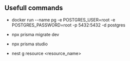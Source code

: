 ## Usefull commands

- docker run --name pg -e POSTGRES_USER=root -e POSTGRES_PASSWORD=root -p 5432:5432 -d postgres

- npx prisma migrate dev

- npx prisma studio

- nest g resource <resource_name>

